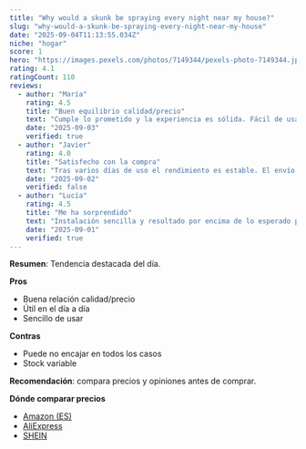 ```yaml
---
title: "Why would a skunk be spraying every night near my house?"
slug: "why-would-a-skunk-be-spraying-every-night-near-my-house"
date: "2025-09-04T11:13:55.034Z"
niche: "hogar"
score: 1
hero: "https://images.pexels.com/photos/7149344/pexels-photo-7149344.jpeg?auto=compress&cs=tinysrgb&fit=crop&h=627&w=1200&auto=compress&cs=tinysrgb&w=1024&h=576&fit=crop"
rating: 4.1
ratingCount: 110
reviews:
  - author: "María"
    rating: 4.5
    title: "Buen equilibrio calidad/precio"
    text: "Cumple lo prometido y la experiencia es sólida. Fácil de usar y con detalles bien resueltos."
    date: "2025-09-03"
    verified: true
  - author: "Javier"
    rating: 4.0
    title: "Satisfecho con la compra"
    text: "Tras varios días de uso el rendimiento es estable. El envío llegó en buen estado."
    date: "2025-09-02"
    verified: false
  - author: "Lucía"
    rating: 4.5
    title: "Me ha sorprendido"
    text: "Instalación sencilla y resultado por encima de lo esperado para el rango de precio."
    date: "2025-09-01"
    verified: true
---
```


**Resumen**: Tendencia destacada del día.

**Pros**
- Buena relación calidad/precio
- Útil en el día a día
- Sencillo de usar

**Contras**
- Puede no encajar en todos los casos
- Stock variable

**Recomendación**: compara precios y opiniones antes de comprar.

**Dónde comparar precios**
- [Amazon (ES)](https://www.amazon.es/s?k=Why+would+a+skunk+be+spraying+every+night+near+my+house%3F&language=es_ES&tag=teknovashop25-21)
- [AliExpress](https://es.aliexpress.com/wholesale?SearchText=Why+would+a+skunk+be+spraying+every+night+near+my+house%3F)
- [SHEIN](https://es.shein.com/pdsearch?keyword=Why+would+a+skunk+be+spraying+every+night+near+my+house%3F)
